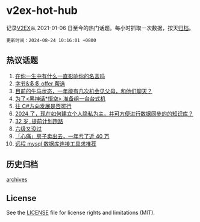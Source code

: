 # v2ex-hot-hub

 记录[V2EX](https://www.v2ex.com/)从 2021-01-06 日至今的热门话题。每小时抓取一次数据，按天[归档](archives)。

`更新时间：2024-08-24 10:16:01 +0800`

## 热议话题

1. [在你一生中有什么一直影响你的名言吗](https://www.v2ex.com/t/1067237)
1. [字节&多多 offer 帮选](https://www.v2ex.com/t/1067206)
1. [目前的牛马状态，一年能有几次机会见父母，和他们聊天？](https://www.v2ex.com/t/1067170)
1. [为了<黑神话*悟空> 准备组一台台式机](https://www.v2ex.com/t/1067187)
1. [往 C#方向发展是否可行](https://www.v2ex.com/t/1067229)
1. [2024 了，现在如何建立个人隐私为主，并可方便进行数据同步的的知识库？](https://www.v2ex.com/t/1067193)
1. [32 岁, 提前计划跑路](https://www.v2ex.com/t/1067176)
1. [六级又没过](https://www.v2ex.com/t/1067180)
1. [「心痛」房子卖出去，一年亏了近 40 万](https://www.v2ex.com/t/1067189)
1. [远程 mysql 数据库连接工具求推荐](https://www.v2ex.com/t/1067207)

## 历史归档

[archives](archives)

## License

See the [LICENSE](LICENSE) file for license rights and limitations (MIT).
